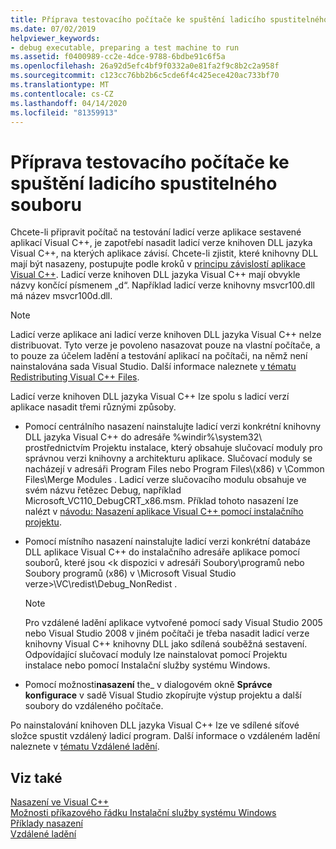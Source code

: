 ```yaml
---
title: Příprava testovacího počítače ke spuštění ladicího spustitelného souboru
ms.date: 07/02/2019
helpviewer_keywords:
- debug executable, preparing a test machine to run
ms.assetid: f0400989-cc2e-4dce-9788-6bdbe91c6f5a
ms.openlocfilehash: 26a92d5efc4bf9f0332a0e81fa2f9c8b2c2a958f
ms.sourcegitcommit: c123cc76bb2b6c5cde6f4c425ece420ac733bf70
ms.translationtype: MT
ms.contentlocale: cs-CZ
ms.lasthandoff: 04/14/2020
ms.locfileid: "81359913"
---
```

# <a name="preparing-a-test-machine-to-run-a-debug-executable"></a>Příprava testovacího počítače ke spuštění ladicího spustitelného souboru

Chcete-li připravit počítač na testování ladicí verze aplikace sestavené aplikací Visual C++, je zapotřebí nasadit ladicí verze knihoven DLL jazyka Visual C++, na kterých aplikace závisí. Chcete-li zjistit, které knihovny DLL mají být nasazeny, postupujte podle kroků v [principu závislostí aplikace Visual C++](understanding-the-dependencies-of-a-visual-cpp-application.md). Ladicí verze knihoven DLL jazyka Visual C++ mají obvykle názvy končící písmenem „d“. Například ladicí verze knihovny msvcr100.dll má název msvcr100d.dll.

> [!NOTE]
> Ladicí verze aplikace ani ladicí verze knihoven DLL jazyka Visual C++ nelze distribuovat. Tyto verze je povoleno nasazovat pouze na vlastní počítače, a to pouze za účelem ladění a testování aplikací na počítači, na němž není nainstalována sada Visual Studio. Další informace naleznete [v tématu Redistributing Visual C++ Files](redistributing-visual-cpp-files.md).

Ladicí verze knihoven DLL jazyka Visual C++ lze spolu s ladicí verzí aplikace nasadit třemi různými způsoby.

- Pomocí centrálního nasazení nainstalujte ladicí verzi konkrétní knihovny DLL jazyka Visual C++ do adresáře %windir%\system32\ prostřednictvím Projektu instalace, který obsahuje slučovací moduly pro správnou verzi knihovny a architekturu aplikace. Slučovací moduly se nacházejí v adresáři Program Files nebo Program Files\\(x86) v \Common Files\Merge Modules . Ladicí verze slučovacího modulu obsahuje ve svém názvu řetězec Debug, například Microsoft_VC110_DebugCRT_x86.msm. Příklad tohoto nasazení lze nalézt v [návodu: Nasazení aplikace Visual C++ pomocí instalačního projektu](walkthrough-deploying-a-visual-cpp-application-by-using-a-setup-project.md).

- Pomocí místního nasazení nainstalujte ladicí verzi konkrétní databáze DLL aplikace Visual C++ do instalačního adresáře aplikace pomocí souborů, které jsou \<k dispozici v adresáři Soubory\\programů nebo Soubory programů (x86) v \Microsoft Visual Studio verze>\VC\redist\Debug_NonRedist .

    > [!NOTE]
    >  Pro vzdálené ladění aplikace vytvořené pomocí sady Visual Studio 2005 nebo Visual Studio 2008 v jiném počítači je třeba nasadit ladicí verze knihovny Visual C++ knihovny DLL jako sdílená souběžná sestavení. Odpovídající slučovací moduly lze nainstalovat pomocí Projektu instalace nebo pomocí Instalační služby systému Windows.

- Pomocí možnosti**nasazení** the_ v dialogovém okně **Správce konfigurace** v sadě Visual Studio zkopírujte výstup projektu a další soubory do vzdáleného počítače.

Po nainstalování knihoven DLL jazyka Visual C++ lze ve sdílené síťové složce spustit vzdálený ladicí program. Další informace o vzdáleném ladění naleznete v [tématu Vzdálené ladění](/visualstudio/debugger/remote-debugging).

## <a name="see-also"></a>Viz také

[Nasazení ve Visual C++](deployment-in-visual-cpp.md)<br>
[Možnosti příkazového řádku Instalační služby systému Windows](/windows/win32/Msi/command-line-options)<br>
[Příklady nasazení](deployment-examples.md)<br>
[Vzdálené ladění](/visualstudio/debugger/remote-debugging)
